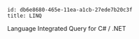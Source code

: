 ```
id: db6e8680-465e-11ea-a1cb-27ede7b20c3f
title: LINQ
```

Language Integrated Query for C# / .NET
